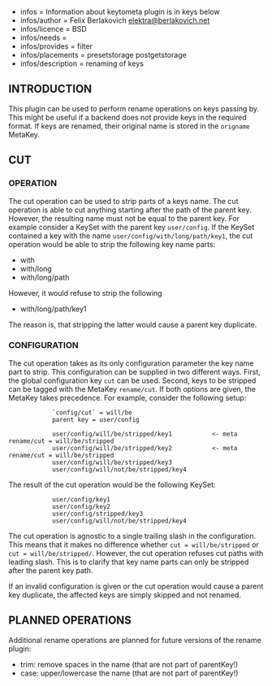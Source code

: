 - infos = Information about keytometa plugin is in keys below
- infos/author = Felix Berlakovich <elektra@berlakovich.net>
- infos/licence = BSD
- infos/needs =
- infos/provides = filter
- infos/placements = presetstorage postgetstorage
- infos/description = renaming of keys

## INTRODUCTION ##


This plugin can be used to perform rename operations on keys passing by. This might be useful if a backend does not provide keys
in the required format. If keys are renamed, their original name is stored in the `origname` MetaKey.


## CUT ##

### OPERATION ###

The cut operation can be used to strip parts of a keys name. The cut operation is able to cut anything starting after the path
of the parent key. However, the resulting name must not be equal to the parent key. For example consider a KeySet with the 
parent key `user/config`. If the KeySet contained a key with the name `user/config/with/long/path/key1`, the cut operation
would be able to strip the following key name parts:
* with
* with/long
* with/long/path

However, it would refuse to strip the following
* with/long/path/key1

The reason is, that stripping the latter would cause a parent key duplicate.

### CONFIGURATION ####

The cut operation takes as its only configuration parameter the key name part to strip. This configuration can be supplied in two
different ways. First, the global configuration key `cut` can be used. Second, keys to be stripped can be tagged with the MetaKey `rename/cut`.
If both options are given, the MetaKey takes precedence. For example, consider the following setup:

				`config/cut` = will/be
				parent key = user/config
								
				user/config/will/be/stripped/key1			<- meta rename/cut = will/be/stripped
				user/config/will/be/stripped/key2			<- meta rename/cut = will/be/stripped
				user/config/will/be/stripped/key3
				user/config/will/not/be/stripped/key4

The result of the cut operation would be the following KeySet:

				user/config/key1
				user/config/key2
				user/config/stripped/key3
				user/config/will/not/be/stripped/key4
				
The cut operation is agnostic to a single trailing slash in the configuration. This means that it makes no difference whether `cut = will/be/stripped`
or `cut = will/be/stripped/`. However, the cut operation refuses cut paths with leading slash. This is to clarify that key name parts can only be stripped
after the parent key path.

If an invalid configuration is given or the cut operation would cause a parent key duplicate, the affected keys are simply skipped and not renamed. 


## PLANNED OPERATIONS ##


Additional rename operations are planned for future versions of the rename plugin:
* trim: remove spaces in the name (that are not part of parentKey!)
* case: upper/lowercase the name (that are not part of parentKey!)
